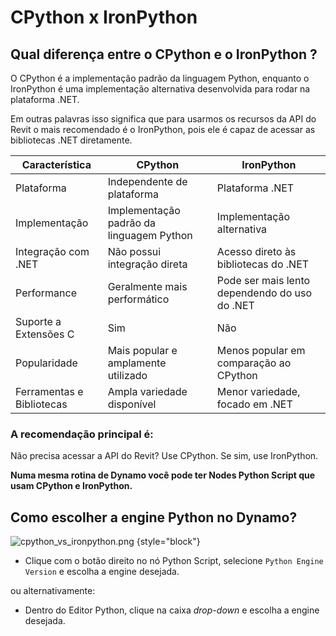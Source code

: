 # CPython x IronPython

## Qual diferença entre o CPython e o IronPython ?

O CPython é a implementação padrão da linguagem Python, enquanto o IronPython é uma implementação alternativa
desenvolvida para rodar na plataforma .NET.

Em outras palavras isso significa que para usarmos os recursos da API do Revit o mais recomendado é o IronPython,
pois ele é capaz de acessar as bibliotecas .NET diretamente.

| Característica            | CPython                                  | IronPython                                    |
|---------------------------|------------------------------------------|-----------------------------------------------|
| Plataforma                | Independente de plataforma               | Plataforma .NET                               |
| Implementação             | Implementação padrão da linguagem Python | Implementação alternativa                     |
| Integração com .NET       | Não possui integração direta             | Acesso direto às bibliotecas do .NET          |
| Performance               | Geralmente mais performático             | Pode ser mais lento dependendo do uso do .NET |
| Suporte a Extensões C     | Sim                                      | Não                                           |
| Popularidade              | Mais popular e amplamente utilizado      | Menos popular em comparação ao CPython        |
| Ferramentas e Bibliotecas | Ampla variedade disponível               | Menor variedade, focado em .NET               |

### **A recomendação principal é:**

Não precisa acessar a API do Revit? Use CPython.
Se sim, use IronPython.

**Numa mesma rotina de Dynamo você pode ter Nodes Python Script que usam CPython e IronPython.**

## Como escolher a engine Python no Dynamo?

![cpython_vs_ironpython.png](cpython_vs_ironpython.png) {style="block"}

- Clique com o botão direito no nó Python Script, selecione `Python Engine Version` e escolha a engine desejada.

ou alternativamente:

- Dentro do Editor Python, clique na caixa _drop-down_ e escolha a engine desejada.